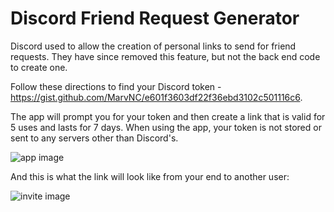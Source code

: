 # Discord Friend Request Generator

Discord used to allow the creation of personal links to send for friend requests. They have since removed this feature, but not the back end code to create one.    

Follow these directions to find your Discord token - https://gist.github.com/MarvNC/e601f3603df22f36ebd3102c501116c6.   

The app will prompt you for your token and then create a link that is valid for 5 uses and lasts for 7 days. When using the app, your token is not stored or sent to any servers other than Discord's.    

![app image](https://github.com/Faugnom1/Discord-Firend-Invite-Generator/blob/main/App-Ui.png?raw=true)   

And this is what the link will look like from your end to another user:  

![invite image](https://github.com/Faugnom1/Discord-Firend-Invite-Generator/blob/main/Invite-Example.png?raw=true)   



